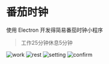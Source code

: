 
# 番茄时钟

使用 Electron 开发得简易番茄时钟小程序
> 工作25分钟休息5分钟

![work](https://blog-images-file.oss-cn-beijing.aliyuncs.com/simplePomodoro/work.png)
![rest](https://blog-images-file.oss-cn-beijing.aliyuncs.com/simplePomodoro/rest.png)
![setting](https://blog-images-file.oss-cn-beijing.aliyuncs.com/simplePomodoro/set.png)
![confirm](https://blog-images-file.oss-cn-beijing.aliyuncs.com/simplePomodoro/confirm.png)